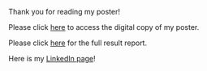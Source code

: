 Thank you for reading my poster!

Please click [here](../main/ISPOR_2024_Poster_FINAL.pdf) to access the digital copy of my poster.

Please click [here](../main/Full_Result_Report.pdf) for the full result report.

Here is my [LinkedIn page](https://www.linkedin.com/in/ariel-dong/)!
